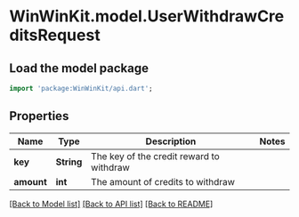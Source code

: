 # WinWinKit.model.UserWithdrawCreditsRequest

## Load the model package
```dart
import 'package:WinWinKit/api.dart';
```

## Properties
Name | Type | Description | Notes
------------ | ------------- | ------------- | -------------
**key** | **String** | The key of the credit reward to withdraw | 
**amount** | **int** | The amount of credits to withdraw | 

[[Back to Model list]](../README.md#documentation-for-models) [[Back to API list]](../README.md#documentation-for-api-endpoints) [[Back to README]](../README.md)


